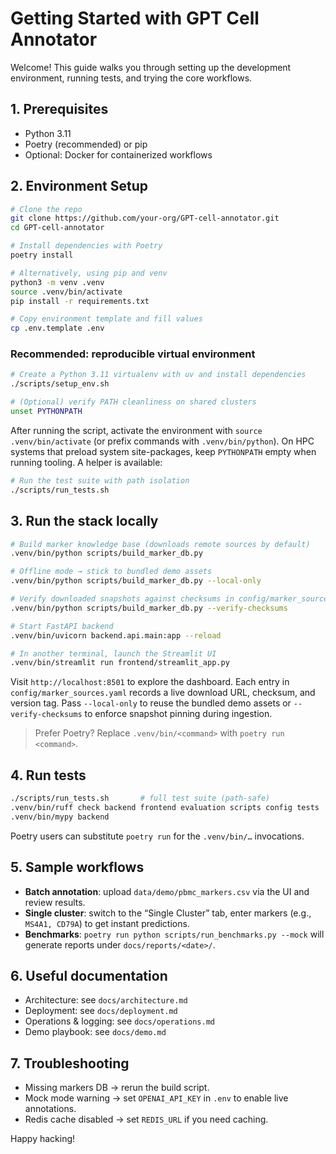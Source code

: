# Getting Started with GPT Cell Annotator

Welcome! This guide walks you through setting up the development environment, running tests, and trying the core workflows.

## 1. Prerequisites
- Python 3.11
- Poetry (recommended) or pip
- Optional: Docker for containerized workflows

## 2. Environment Setup
```bash
# Clone the repo
git clone https://github.com/your-org/GPT-cell-annotator.git
cd GPT-cell-annotator

# Install dependencies with Poetry
poetry install

# Alternatively, using pip and venv
python3 -m venv .venv
source .venv/bin/activate
pip install -r requirements.txt

# Copy environment template and fill values
cp .env.template .env
```

### Recommended: reproducible virtual environment
```bash
# Create a Python 3.11 virtualenv with uv and install dependencies
./scripts/setup_env.sh

# (Optional) verify PATH cleanliness on shared clusters
unset PYTHONPATH
```
After running the script, activate the environment with `source .venv/bin/activate` (or prefix commands with `.venv/bin/python`). On HPC systems that preload system site-packages, keep `PYTHONPATH` empty when running tooling. A helper is available:
```bash
# Run the test suite with path isolation
./scripts/run_tests.sh
```

## 3. Run the stack locally
```bash
# Build marker knowledge base (downloads remote sources by default)
.venv/bin/python scripts/build_marker_db.py

# Offline mode → stick to bundled demo assets
.venv/bin/python scripts/build_marker_db.py --local-only

# Verify downloaded snapshots against checksums in config/marker_sources.yaml
.venv/bin/python scripts/build_marker_db.py --verify-checksums

# Start FastAPI backend
.venv/bin/uvicorn backend.api.main:app --reload

# In another terminal, launch the Streamlit UI
.venv/bin/streamlit run frontend/streamlit_app.py
```
Visit `http://localhost:8501` to explore the dashboard. Each entry in `config/marker_sources.yaml` records a live download URL, checksum, and version tag. Pass `--local-only` to reuse the bundled demo assets or `--verify-checksums` to enforce snapshot pinning during ingestion.
> Prefer Poetry? Replace `.venv/bin/<command>` with `poetry run <command>`.

## 4. Run tests
```bash
./scripts/run_tests.sh       # full test suite (path-safe)
.venv/bin/ruff check backend frontend evaluation scripts config tests
.venv/bin/mypy backend
```
Poetry users can substitute `poetry run` for the `.venv/bin/…` invocations.

## 5. Sample workflows
- **Batch annotation**: upload `data/demo/pbmc_markers.csv` via the UI and review results.
- **Single cluster**: switch to the “Single Cluster” tab, enter markers (e.g., `MS4A1, CD79A`) to get instant predictions.
- **Benchmarks**: `poetry run python scripts/run_benchmarks.py --mock` will generate reports under `docs/reports/<date>/`.

## 6. Useful documentation
- Architecture: see `docs/architecture.md`
- Deployment: see `docs/deployment.md`
- Operations & logging: see `docs/operations.md`
- Demo playbook: see `docs/demo.md`

## 7. Troubleshooting
- Missing markers DB → rerun the build script.
- Mock mode warning → set `OPENAI_API_KEY` in `.env` to enable live annotations.
- Redis cache disabled → set `REDIS_URL` if you need caching.

Happy hacking!
